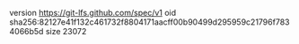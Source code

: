 version https://git-lfs.github.com/spec/v1
oid sha256:82127e41f132c461732f8804171aacff00b90499d295959c21796f7834066b5d
size 23072
